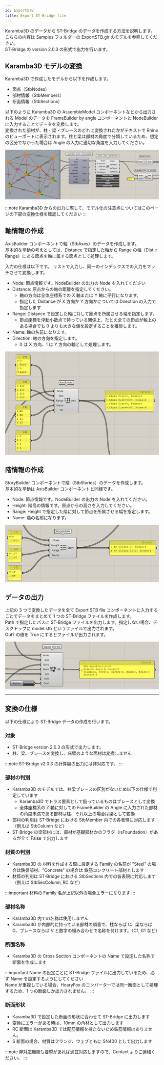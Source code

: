 ```yaml
---
id: ExportSTB
title: Export ST-Bridge file
---
```


Karamba3D のデータから ST-Bridge のデータを作成する方法を説明します。こちらの内容は Samples フォルダーの ExportSTB.gh のモデルを参照してください。  
ST-Bridge の version 2.0.3 の形式で出力を行います。

## Karamba3D モデルの変換

Karamba3D で作成したモデルから以下を作成します。

- 節点（StbNodes）
- 部材情報（StbMembers）
- 断面情報（StbSections）

以下のように Karamba3D の AssembleModel コンポーネントなどから出力される Model のデータを FrameBuilder by angle コンポーネントと NodeBuilder に入力することでデータを変換します。  
変換された部材が、柱・梁・ブレースのどれに変換されたかがテキストで Rhino のビューポートに表示されます。柱と梁は部材の角度で分類しているため、想定の区分でなかった場合は Angle の入力に適切な角度を入力してください。

![](../../images/ExportStb/FrameBuilder.png)

:::note
Karamba3D からの出力に際して、モデル化の注意点についてはこのページの下部の変換仕様を確認してください
:::

## 軸情報の作成

AxisBuilder コンポーネントで軸（StbAxes）のデータを作成します。  
基本的な挙動の考えとしては、Distance で指定した軸から Range の幅（Dist ± Range）にある節点を軸に属する節点として処理します。  

入力の仕様は以下です。
リストで入力し、同一のインデックスでの入力をマッチさせて変換します。

- Node: 節点情報です。NodeBuilder の出力の Node を入れてください
- Distance: 原点からの軸の距離を指定してください。
  - 軸の方向は全体座標系での X 軸または Y 軸に平行になります。
  - 指定した Distance が X 方向か Y 方向かについては Direction の入力で指定します
- Range: Distance で設定した軸に対して節点を所属させる幅を指定します。
  - 節点座標を浮動小数点で持っている関係上、たとえ全ての節点が軸上のある場合でも 0 よりも大きな値を設定することを推奨します。
- Name: 軸の名前になります。
- Direction: 軸の方向を指定します。
  - 0 は X 方向、1 は Y 方向の軸として処理します。

![](../../images/ExportStb/AxisBuilder.png)

## 階情報の作成

StoryBuilder コンポーネントで階（StbStories）のデータを作成します。  
基本的な挙動は AxisBuilder コンポーネントと同様です。  

- Node: 節点情報です。NodeBuilder の出力の Node を入れてください。
- Height: 階高の情報です。原点からの高さを入力してください。
- Range: Height で指定した階に対して節点を所属させる幅を指定します。
- Name: 階の名前になります。

![](../../images/ExportStb/StoryBuilder.png)

## データの出力

上記の 3 つで変換したデータを全て Export STB file コンポーネントに入力することでデータをまとめて 1 つの ST-Bridge ファイルを作成します。  
Path で指定したパスに ST-Bridge ファイルを出力します。指定しない場合、デスクトップに model.stb というファイルで出力されます。  
Out? の値を True にするとファイルが出力されます。

![](../../images/ExportStb/ExportStbfile.png)

---

## 変換の仕様

以下の仕様により ST-Bridge データの作成を行います。

### 対象

- ST-Bridge version 2.0.3 の形式で出力します。
- 柱、梁、ブレースを変換し、床壁のような面材は変換しません

:::note
ST-Bridge v2.0.3 の計算編の出力には非対応です。
:::

### 部材の判別

- Karamba3D のモデルでは、柱梁ブレースの区別がないため以下の仕様で判定しています
  - Karamba3D でトラス要素として扱っているものはブレースとして変換
  - 全体座標系の Z 軸に対しての FrameBuilder の Angle に入力された部材の角度未満である部材は柱、それ以上の場合は梁として変換
- 部材の判別は ST-Bridge における StbMember 内での各表現に対応します（例えば StbColumn など）
- ST-Bridge の梁部材には、部材が基礎部材かのフラグ（isFoundation）があるが全て False で出力します

### 材質の判別

- Karamba3D の 材料を作成する際に設定する Family の名前が "Steel" の場合は鉄骨部材、"Concrete" の場合は 鉄筋コンクリート部材とします
- 材質の判別は ST-Bridge における StbSections 内での各表現に対応します（例えば StbSecColumn_RC など）

:::important
材料の Family 名が上記以外の場合エラーになります
:::

### 部材名称

- Karamba3D 内での名称は使用しません
- Karamba3D が内部的に持っている部材の順番で、柱ならば C、梁ならば G、ブレースならば V と数字の組み合わせで名称を付けます。（C1, G1 など）

### 断面名称

- Karamba3D の Cross Section コンポーネントの Name で設定した名称で断面を作成します

:::important
Name の設定ごとに ST-Bridge ファイルに出力しているため、必ず Name を設定するようにしてください  
Name が重複している場合、HoaryFox のコンバーターでは同一断面として処理するため、1 つの断面しか出力されません。
:::

### 断面形状

- Karamba3D で設定した断面の形状に合わせて ST-Bridge に出力します
- 変換にエラーがある時は、10mm の角材として出力します
- RC 断面は Karamba3D では配筋情報を持たないため鉄筋情報はありません。
- S 断面の場合、材質はフランジ、ウェブともに SN400 として出力します

:::note
非対応機能も要望があれば適宜対応しますので、Contact よりご連絡ください。
:::

